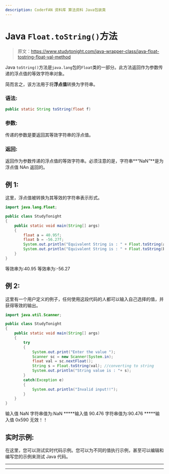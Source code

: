 ```yaml
---
description: CoderFAN 资料库 算法资料 Java包装类
---
```


# Java `Float.toString()`方法

> 原文：<https://www.studytonight.com/java-wrapper-class/java-float-tostring-float-val-method>

Java `toString()`方法是`java.lang`包的`Float`类的一部分。此方法返回作为参数传递的浮点值的等效字符串对象。

简而言之，该方法用于将**浮点值**转换为字符串。

### 语法:

```java
public static String toString(float f)
```

### 参数:

传递的参数是要返回其等效字符串的浮点值。

### 返回:

返回作为参数传递的浮点值的等效字符串。必须注意的是，字符串**“NaN”**是为浮点值 NAn 返回的。

## 例 1:

这里，浮点值被转换为其等效的字符串表示形式。

```java
import java.lang.Float;

public class StudyTonight
{  
    public static void main(String[] args)
    {  
        float a = 40.95f;
        float b = -56.27f;
        System.out.println("Equivalent String is : " + Float.toString(a));   
        System.out.println("Equivalent String is : " + Float.toString(b));   
    }  
} 
```

等效串为:40.95
等效串为:-56.27

## 例 2:

这里有一个用户定义的例子，任何使用这段代码的人都可以输入自己选择的值，并获得等效的输出。

```java
import java.util.Scanner;  

public class StudyTonight
{  
    public static void main(String[] args) 
    {  
        try
        {
            System.out.print("Enter the value ");  
            Scanner sc = new Scanner(System.in);  
            float val = sc.nextFloat();  
            String s = Float.toString(val); //converting to string
            System.out.println("String value is : "+ s);  
        }
        catch(Exception e)
        {
            System.out.println("Invalid input!!");
        }
    }  
}
```

输入值 NaN
字符串值为:NaN
*****输入值 90.476
字符串值为:90.476
*****输入值 0x590
无效！！

## 实时示例:

在这里，您可以测试实时代码示例。您可以为不同的值执行示例，甚至可以编辑和编写您的示例来测试 Java 代码。

* * *

* * *